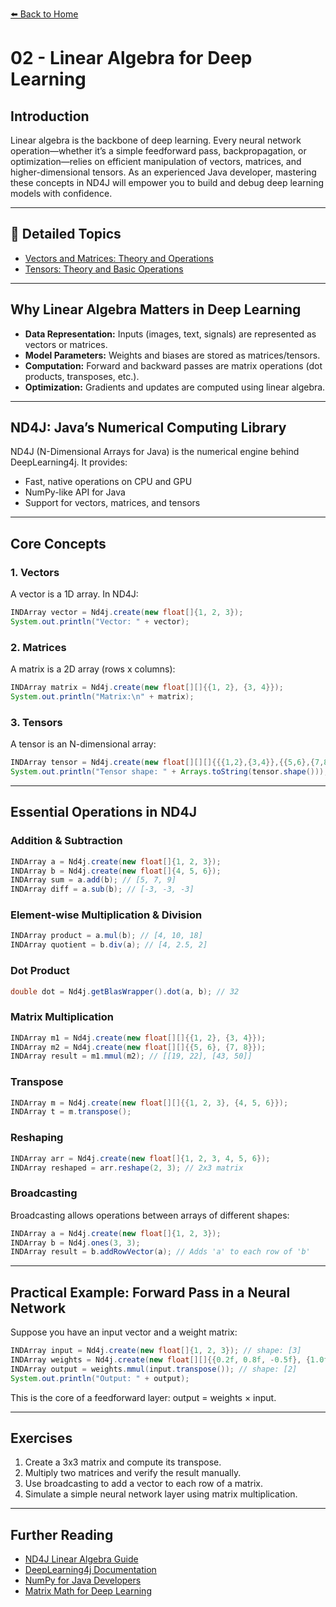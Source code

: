 [⬅️ Back to Home](../index.md)

# 02 - Linear Algebra for Deep Learning

## Introduction
Linear algebra is the backbone of deep learning. Every neural network operation—whether it’s a simple feedforward pass, backpropagation, or optimization—relies on efficient manipulation of vectors, matrices, and higher-dimensional tensors. As an experienced Java developer, mastering these concepts in ND4J will empower you to build and debug deep learning models with confidence.

---

## 📄 Detailed Topics
- [Vectors and Matrices: Theory and Operations](./Vectors_and_Matrices.md)
- [Tensors: Theory and Basic Operations](./Tensors.md)

---

## Why Linear Algebra Matters in Deep Learning
- **Data Representation:** Inputs (images, text, signals) are represented as vectors or matrices.
- **Model Parameters:** Weights and biases are stored as matrices/tensors.
- **Computation:** Forward and backward passes are matrix operations (dot products, transposes, etc.).
- **Optimization:** Gradients and updates are computed using linear algebra.

---

## ND4J: Java’s Numerical Computing Library
ND4J (N-Dimensional Arrays for Java) is the numerical engine behind DeepLearning4j. It provides:
- Fast, native operations on CPU and GPU
- NumPy-like API for Java
- Support for vectors, matrices, and tensors

---

## Core Concepts
### 1. Vectors
A vector is a 1D array. In ND4J:
```java
INDArray vector = Nd4j.create(new float[]{1, 2, 3});
System.out.println("Vector: " + vector);
```

### 2. Matrices
A matrix is a 2D array (rows x columns):
```java
INDArray matrix = Nd4j.create(new float[][]{{1, 2}, {3, 4}});
System.out.println("Matrix:\n" + matrix);
```

### 3. Tensors
A tensor is an N-dimensional array:
```java
INDArray tensor = Nd4j.create(new float[][][]{{{1,2},{3,4}},{{5,6},{7,8}}});
System.out.println("Tensor shape: " + Arrays.toString(tensor.shape()));
```

---

## Essential Operations in ND4J
### Addition & Subtraction
```java
INDArray a = Nd4j.create(new float[]{1, 2, 3});
INDArray b = Nd4j.create(new float[]{4, 5, 6});
INDArray sum = a.add(b); // [5, 7, 9]
INDArray diff = a.sub(b); // [-3, -3, -3]
```

### Element-wise Multiplication & Division
```java
INDArray product = a.mul(b); // [4, 10, 18]
INDArray quotient = b.div(a); // [4, 2.5, 2]
```

### Dot Product
```java
double dot = Nd4j.getBlasWrapper().dot(a, b); // 32
```

### Matrix Multiplication
```java
INDArray m1 = Nd4j.create(new float[][]{{1, 2}, {3, 4}});
INDArray m2 = Nd4j.create(new float[][]{{5, 6}, {7, 8}});
INDArray result = m1.mmul(m2); // [[19, 22], [43, 50]]
```

### Transpose
```java
INDArray m = Nd4j.create(new float[][]{{1, 2, 3}, {4, 5, 6}});
INDArray t = m.transpose();
```

### Reshaping
```java
INDArray arr = Nd4j.create(new float[]{1, 2, 3, 4, 5, 6});
INDArray reshaped = arr.reshape(2, 3); // 2x3 matrix
```

### Broadcasting
Broadcasting allows operations between arrays of different shapes:
```java
INDArray a = Nd4j.create(new float[]{1, 2, 3});
INDArray b = Nd4j.ones(3, 3);
INDArray result = b.addRowVector(a); // Adds 'a' to each row of 'b'
```

---

## Practical Example: Forward Pass in a Neural Network
Suppose you have an input vector and a weight matrix:
```java
INDArray input = Nd4j.create(new float[]{1, 2, 3}); // shape: [3]
INDArray weights = Nd4j.create(new float[][]{{0.2f, 0.8f, -0.5f}, {1.0f, -1.0f, 2.0f}}); // shape: [2,3]
INDArray output = weights.mmul(input.transpose()); // shape: [2]
System.out.println("Output: " + output);
```
This is the core of a feedforward layer: output = weights × input.

---

## Exercises
1. Create a 3x3 matrix and compute its transpose.
2. Multiply two matrices and verify the result manually.
3. Use broadcasting to add a vector to each row of a matrix.
4. Simulate a simple neural network layer using matrix multiplication.

---

## Further Reading
- [ND4J Linear Algebra Guide](https://deeplearning4j.konduit.ai/nd4j/overview)
- [DeepLearning4j Documentation](https://deeplearning4j.konduit.ai/)
- [NumPy for Java Developers](https://deeplearning4j.konduit.ai/nd4j/tutorials/numpy-for-java)
- [Matrix Math for Deep Learning](https://machinelearningmastery.com/linear-algebra-for-machine-learning/)
